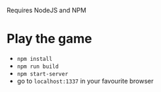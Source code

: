 Requires NodeJS and NPM

# Play the game
- ```npm install```
- ```npm run build```
- ```npm start-server```
- go to ```localhost:1337``` in your favourite browser